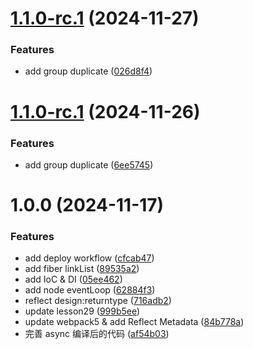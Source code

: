 # [1.1.0-rc.1](https://github.com/yanyunchangfeng/learn-esnext/compare/v1.0.0...v1.1.0-rc.1) (2024-11-27)

### Features

- add group duplicate ([026d8f4](https://github.com/yanyunchangfeng/learn-esnext/commit/026d8f456142b1adf7412648d25ef05c3d94d92c))

# [1.1.0-rc.1](https://github.com/yanyunchangfeng/learn-esnext/compare/v1.0.0...v1.1.0-rc.1) (2024-11-26)

### Features

- add group duplicate ([6ee5745](https://github.com/yanyunchangfeng/learn-esnext/commit/6ee5745d003c036e83e7a803a8ee9fb1fbc84a4f))

# 1.0.0 (2024-11-17)

### Features

- add deploy workflow ([cfcab47](https://github.com/yanyunchangfeng/learn-esnext/commit/cfcab47c90b137edfcc10a4ddadd9a99fcee2727))
- add fiber linkList ([89535a2](https://github.com/yanyunchangfeng/learn-esnext/commit/89535a2cdf30b9ef3de6daf3869e428ed0caddf8))
- add IoC & DI ([05ee462](https://github.com/yanyunchangfeng/learn-esnext/commit/05ee4620e93654d0795217636e6da36b613436c6))
- add node eventLoop ([62884f3](https://github.com/yanyunchangfeng/learn-esnext/commit/62884f3e5b01430dbf5d131a1c12cc95e716a2fe))
- reflect design:returntype ([716adb2](https://github.com/yanyunchangfeng/learn-esnext/commit/716adb2808b7d6c9a301759550f1faf64aea453a))
- update lesson29 ([999b5ee](https://github.com/yanyunchangfeng/learn-esnext/commit/999b5ee92145d69326d393ba2a4bc224dab99771))
- update webpack5 & add Reflect Metadata ([84b778a](https://github.com/yanyunchangfeng/learn-esnext/commit/84b778ac7c74c770ea7267905ed240ebf2b67c6a))
- 完善 async 编译后的代码 ([af54b03](https://github.com/yanyunchangfeng/learn-esnext/commit/af54b039e031bd4e74ac663954a534ded58bbbef))
